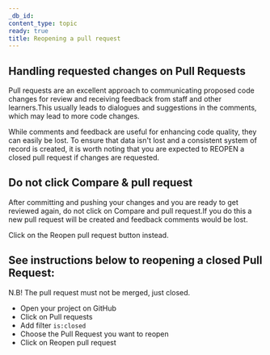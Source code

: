 ```yaml
---
_db_id: 
content_type: topic
ready: true
title: Reopening a pull request
---
```


## Handling requested changes on Pull Requests

Pull requests are an excellent approach to communicating proposed code changes for review and receiving feedback from staff and other learners.This usually leads to dialogues and suggestions in the comments, which may lead to more code changes.

While comments and feedback are useful for enhancing code quality, they can easily be lost. To ensure that data isn't lost and a consistent system of record is created, it is worth noting that you are expected to REOPEN a closed pull request if changes are requested. 

## Do not click Compare & pull request

After committing and pushing your changes and you are ready to get reviewed again, do not click on Compare and pull request.If you do this a new pull request will be created and feedback comments would be lost. 


Click on the Reopen pull request button instead.

## See instructions below to reopening a closed Pull Request: 

N.B! The pull request must not be merged, just closed.
- Open your project on GitHub
- Click on Pull requests 
- Add filter `is:closed` 
- Choose the Pull Request you want to reopen
- Click on Reopen pull request